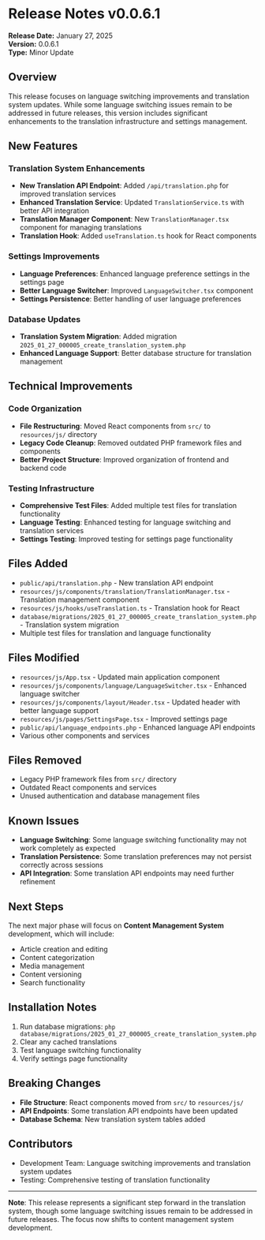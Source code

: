 # Release Notes v0.0.6.1

**Release Date:** January 27, 2025  
**Version:** 0.0.6.1  
**Type:** Minor Update

## Overview

This release focuses on language switching improvements and translation system updates. While some language switching issues remain to be addressed in future releases, this version includes significant enhancements to the translation infrastructure and settings management.

## New Features

### Translation System Enhancements
- **New Translation API Endpoint**: Added `/api/translation.php` for improved translation services
- **Enhanced Translation Service**: Updated `TranslationService.ts` with better API integration
- **Translation Manager Component**: New `TranslationManager.tsx` component for managing translations
- **Translation Hook**: Added `useTranslation.ts` hook for React components

### Settings Improvements
- **Language Preferences**: Enhanced language preference settings in the settings page
- **Better Language Switcher**: Improved `LanguageSwitcher.tsx` component
- **Settings Persistence**: Better handling of user language preferences

### Database Updates
- **Translation System Migration**: Added migration `2025_01_27_000005_create_translation_system.php`
- **Enhanced Language Support**: Better database structure for translation management

## Technical Improvements

### Code Organization
- **File Restructuring**: Moved React components from `src/` to `resources/js/` directory
- **Legacy Code Cleanup**: Removed outdated PHP framework files and components
- **Better Project Structure**: Improved organization of frontend and backend code

### Testing Infrastructure
- **Comprehensive Test Files**: Added multiple test files for translation functionality
- **Language Testing**: Enhanced testing for language switching and translation services
- **Settings Testing**: Improved testing for settings page functionality

## Files Added
- `public/api/translation.php` - New translation API endpoint
- `resources/js/components/translation/TranslationManager.tsx` - Translation management component
- `resources/js/hooks/useTranslation.ts` - Translation hook for React
- `database/migrations/2025_01_27_000005_create_translation_system.php` - Translation system migration
- Multiple test files for translation and language functionality

## Files Modified
- `resources/js/App.tsx` - Updated main application component
- `resources/js/components/language/LanguageSwitcher.tsx` - Enhanced language switcher
- `resources/js/components/layout/Header.tsx` - Updated header with better language support
- `resources/js/pages/SettingsPage.tsx` - Improved settings page
- `public/api/language_endpoints.php` - Enhanced language API endpoints
- Various other components and services

## Files Removed
- Legacy PHP framework files from `src/` directory
- Outdated React components and services
- Unused authentication and database management files

## Known Issues

- **Language Switching**: Some language switching functionality may not work completely as expected
- **Translation Persistence**: Some translation preferences may not persist correctly across sessions
- **API Integration**: Some translation API endpoints may need further refinement

## Next Steps

The next major phase will focus on **Content Management System** development, which will include:
- Article creation and editing
- Content categorization
- Media management
- Content versioning
- Search functionality

## Installation Notes

1. Run database migrations: `php database/migrations/2025_01_27_000005_create_translation_system.php`
2. Clear any cached translations
3. Test language switching functionality
4. Verify settings page functionality

## Breaking Changes

- **File Structure**: React components moved from `src/` to `resources/js/`
- **API Endpoints**: Some translation API endpoints have been updated
- **Database Schema**: New translation system tables added

## Contributors

- Development Team: Language switching improvements and translation system updates
- Testing: Comprehensive testing of translation functionality

---

**Note**: This release represents a significant step forward in the translation system, though some language switching issues remain to be addressed in future releases. The focus now shifts to content management system development.

